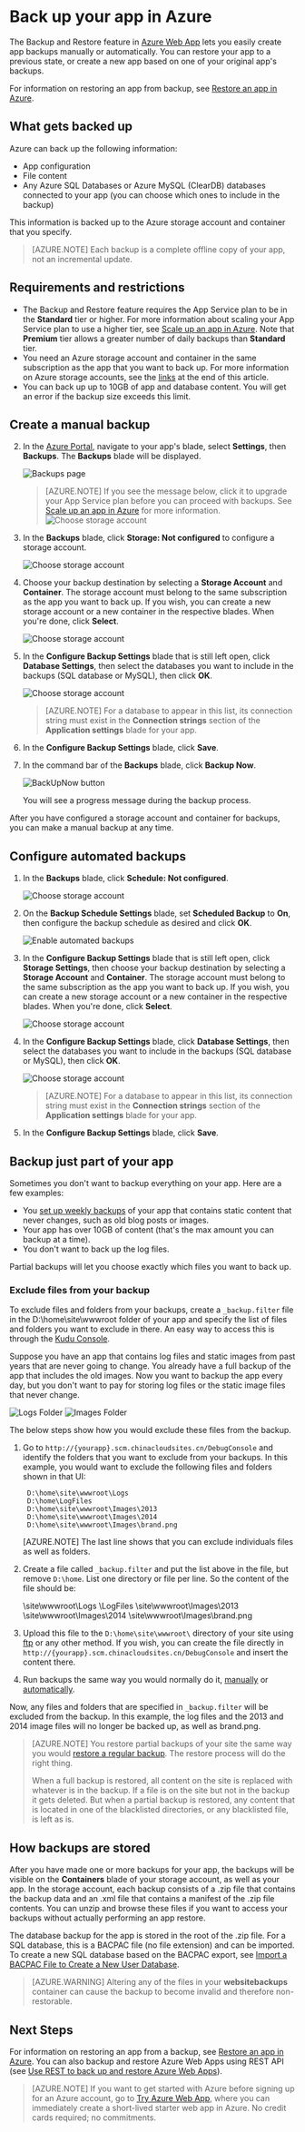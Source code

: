 <properties 
	pageTitle="Back up your app in Azure" 
	description="Learn how to create backups of your apps in Azure Web App." 
	services="app-service" 
	documentationCenter="" 
	authors="cephalin" 
	manager="wpickett" 
	editor="jimbe"/>

<tags
	ms.service="app-service"
	ms.date="07/06/2016"
	wacn.date=""/>

# Back up your app in Azure


The Backup and Restore feature in [Azure Web App](/documentation/services/web-sites/) lets you easily
create app backups manually or automatically. You can restore your app to a previous state, or create a new app based on 
one of your original app's backups. 

For information on restoring an app from backup, see [Restore an app in Azure](/documentation/articles/web-sites-restore/).

<a name="whatsbackedup"></a>
## What gets backed up 
Azure can back up the following information:

* App configuration
* File content
* Any Azure SQL Databases or Azure MySQL (ClearDB) databases connected to your app (you can choose which ones to include 
in the backup)

This information is backed up to the Azure storage account and container that you specify. 

> [AZURE.NOTE] Each backup is a complete offline copy of your app, not an incremental update.

<a name="requirements"></a>
## Requirements and restrictions

* The Backup and Restore feature requires the App Service plan to be in the **Standard** tier or higher. For more information 
about scaling your App Service plan to use a higher tier, see [Scale up an app in Azure](/documentation/articles/web-sites-scale/). Note that 
**Premium** tier allows a greater number of daily backups than **Standard** tier.
* You need an Azure storage account and container in the same subscription as the app that 
you want to back up. For more information on Azure storage accounts, see the 
[links](#moreaboutstorage) at the end of this article.
* You can back up up to 10GB of app and database content. You will get an error if the backup size exceeds this limit. 

<a name="manualbackup"></a>
## Create a manual backup

2. In the [Azure Portal](https://portal.azure.cn), navigate to your app's blade, select **Settings**, then **Backups**. The **Backups** blade will be displayed.
	
	![Backups page][ChooseBackupsPage]

	>[AZURE.NOTE] If you see the message below, click it to upgrade your App Service plan before you can proceed with backups.
	See [Scale up an app in Azure](/documentation/articles/web-sites-scale/) for more information.  
	>![Choose storage account](./media/web-sites-backup/01UpgradePlan.png)

3. In the **Backups** blade, click **Storage: Not configured** to configure a storage account.

	![Choose storage account][ChooseStorageAccount]
	
4. Choose your backup destination by selecting a **Storage Account** and **Container**. The storage account must belong to the same subscription as the app you want to back up. If you wish, you can create a new storage account or a new container in the respective blades. When you're done, click **Select**.
	
	![Choose storage account](./media/web-sites-backup/02ChooseStorageAccount1.png)
	
5. In the **Configure Backup Settings** blade that is still left open, click **Database Settings**, then select the databases you want to include in the backups (SQL database or MySQL), then click **OK**.  

	![Choose storage account](./media/web-sites-backup/03ConfigureDatabase.png)

	> [AZURE.NOTE] 	For a database to appear in this list, its connection string must exist in the **Connection strings** section of the **Application settings** blade for your app.

6. In the **Configure Backup Settings** blade, click **Save**.	

7. In the command bar of the **Backups** blade, click **Backup Now**.
	
	![BackUpNow button][BackUpNow]
	
	You will see a progress message during the backup process.

After you have configured a storage account and container for backups, you can make a manual backup at any time.  

<a name="automatedbackups"></a>
## Configure automated backups

1. In the **Backups** blade, click **Schedule: Not configured**. 

	![Choose storage account](./media/web-sites-backup/05ScheduleBackup.png)
	
1. On the **Backup Schedule Settings** blade, set **Scheduled Backup** to **On**, then configure the backup schedule as desired and click **OK**.
	
	![Enable automated backups][SetAutomatedBackupOn]
	
4. In the **Configure Backup Settings** blade that is still left open, click **Storage Settings**, then choose your backup destination by selecting a **Storage Account** and **Container**. The storage account must belong to the same subscription as the app you want to back up. If you wish, you can create a new storage account or a new container in the respective blades. When you're done, click **Select**.
	
	![Choose storage account](./media/web-sites-backup/02ChooseStorageAccount1.png)
	
5. In the **Configure Backup Settings** blade, click **Database Settings**, then select the databases you want to include in the backups (SQL database or MySQL), then click **OK**.  

	![Choose storage account](./media/web-sites-backup/03ConfigureDatabase.png)

	> [AZURE.NOTE] 	For a database to appear in this list, its connection string must exist in the **Connection strings** section of the **Application settings** blade for your app.

6. In the **Configure Backup Settings** blade, click **Save**.	

<a name="partialbackups"></a>
## Backup just part of your app

Sometimes you don't want to backup everything on your app. Here are a few examples:

-	You [set up weekly backups](/documentation/articles/web-sites-backup/#configure-automated-backups) of your app that contains static content that never changes, such as old blog posts or images.
-	Your app has over 10GB of content (that's the max amount you can backup at a time).
-	You don't want to back up the log files.

Partial backups will let you choose exactly which files you want to back up.

### Exclude files from your backup

To exclude files and folders from your backups, create a `_backup.filter` file in the D:\home\site\wwwroot folder of your app and specify the list of files and folders you want to exclude in there. An easy way to access this is through the [Kudu Console](https://github.com/projectkudu/kudu/wiki/Kudu-console). 

Suppose you have an app that contains log files and static images from past years that are never going to change. You already have a full backup of the app that includes the old images. Now you want to backup the app every day, but you don't want to pay for storing log files or the static image files that never change.

![Logs Folder][LogsFolder]
![Images Folder][ImagesFolder]
	
The below steps show how you would exclude these files from the backup.

1. Go to `http://{yourapp}.scm.chinacloudsites.cn/DebugConsole` and identify the folders that you want to exclude from your backups. In this example, you would want to exclude the following files and folders shown in that UI:

		D:\home\site\wwwroot\Logs
		D:\home\LogFiles
		D:\home\site\wwwroot\Images\2013
		D:\home\site\wwwroot\Images\2014
		D:\home\site\wwwroot\Images\brand.png

	[AZURE.NOTE] The last line shows that you can exclude individuals files as well as folders.

2. Create a file called `_backup.filter` and put the list above in the file, but remove `D:\home`. List one directory or file per line. So the content of the file should be:

    \site\wwwroot\Logs
    \LogFiles
    \site\wwwroot\Images\2013
    \site\wwwroot\Images\2014
    \site\wwwroot\Images\brand.png

3. Upload this file to the `D:\home\site\wwwroot\` directory of your site using [ftp](/documentation/articles/web-sites-deploy/#ftp) or any other method. If you wish, you can create the file directly in `http://{yourapp}.scm.chinacloudsites.cn/DebugConsole` and insert the content there.

4. Run backups the same way you would normally do it, [manually](#create-a-manual-backup) or [automatically](#configure-automated-backups).

Now, any files and folders that are specified in `_backup.filter` will be excluded from the backup. In this example, the log files and the 2013 and 2014 image files will no longer be backed up, as well as brand.png.

>[AZURE.NOTE] You restore partial backups of your site the same way you would [restore a regular backup](/documentation/articles/web-sites-restore/). The restore process will do the right thing.
>
>When a full backup is restored, all content on the site is replaced with whatever is in the backup. If a file is on the site but not in the backup it gets deleted. But when a partial backup is restored, any content that is located in one of the blacklisted directories, or any blacklisted file, is left as is.

<a name="aboutbackups"></a>

## How backups are stored

After you have made one or more backups for your app, the backups will be visible on the **Containers** blade of your storage account, as well as your app. In the storage account, each backup consists of a .zip file that contains the backup data and an .xml file that contains a manifest of the .zip file contents. You can unzip and browse these files if you want to access your backups without actually performing an app restore.

The database backup for the app is stored in the root of the .zip file. For a SQL database, this is a BACPAC file (no file extension) and can be imported. To create a new SQL database based on the BACPAC export, see [Import a BACPAC File to Create a New User Database](http://technet.microsoft.com/zh-cn/library/hh710052.aspx).

> [AZURE.WARNING] Altering any of the files in your **websitebackups** container can cause the backup to become invalid and therefore non-restorable.

<a name="nextsteps"></a>
## Next Steps
For information on restoring an app from a backup, see [Restore an app in Azure](/documentation/articles/web-sites-restore/). You can also backup and restore Azure Web Apps
using REST API (see [Use REST to back up and restore Azure Web Apps](/documentation/articles/websites-csm-backup/)).

>[AZURE.NOTE] If you want to get started with Azure before signing up for an Azure account, go to [Try Azure Web App](https://tryappservice.azure.com/), where you can immediately create a short-lived starter web app in Azure. No credit cards required; no commitments.


<!-- IMAGES -->
[ChooseBackupsPage]: ./media/web-sites-backup/01ChooseBackupsPage.png
[ChooseStorageAccount]: ./media/web-sites-backup/02ChooseStorageAccount.png
[IncludedDatabases]: ./media/web-sites-backup/03IncludedDatabases.png
[BackUpNow]: ./media/web-sites-backup/04BackUpNow.png
[BackupProgress]: ./media/web-sites-backup/05BackupProgress.png
[SetAutomatedBackupOn]: ./media/web-sites-backup/06SetAutomatedBackupOn.png
[Frequency]: ./media/web-sites-backup/07Frequency.png
[StartDate]: ./media/web-sites-backup/08StartDate.png
[StartTime]: ./media/web-sites-backup/09StartTime.png
[SaveIcon]: ./media/web-sites-backup/10SaveIcon.png
[ImagesFolder]: ./media/web-sites-backup/11Images.png
[LogsFolder]: ./media/web-sites-backup/12Logs.png
[GhostUpgradeWarning]: ./media/web-sites-backup/13GhostUpgradeWarning.png
 
